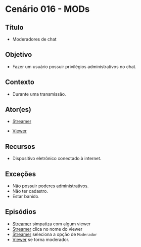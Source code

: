 # Cenário 016 - MODs
 
## Título	
* Moderadores de chat

## Objetivo
* Fazer um usuário possuir privilégios administrativos no chat.
	
## Contexto
* Durante uma transmissão.

## Ator(es)
* [Streamer](https://github.com/gabrielziegler3/Requisitos-2018-1/wiki/L%C3%A9xico-Streamer)

* [Viewer](https://github.com/gabrielziegler3/Requisitos-2018-1/wiki/Viewer)

## Recursos
* Dispositivo eletrônico conectado à internet.
	
## Exceções
* Não possuir poderes administrativos.
* Não ter cadastro.
* Estar banido.

## Episódios
* [Streamer](https://github.com/gabrielziegler3/Requisitos-2018-1/wiki/L%C3%A9xico-Streamer)
 simpatiza com algum viewer
* [Streamer](https://github.com/gabrielziegler3/Requisitos-2018-1/wiki/L%C3%A9xico-Streamer)
 clica no nome do viewer
* [Streamer](https://github.com/gabrielziegler3/Requisitos-2018-1/wiki/L%C3%A9xico-Streamer)
 seleciona a opção de ```Moderador```
* [Viewer](https://github.com/gabrielziegler3/Requisitos-2018-1/wiki/Viewer) se torna moderador.

